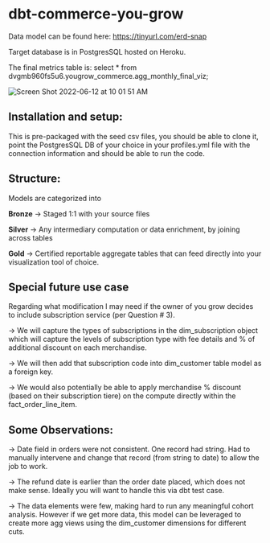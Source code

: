 # dbt-commerce-you-grow

Data model can be found here: https://tinyurl.com/erd-snap

Target database is in PostgresSQL hosted on Heroku.

The final metrics table is: select * from dvgmb960fs5u6.yougrow_commerce.agg_monthly_final_viz;

![Screen Shot 2022-06-12 at 10 01 51 AM](https://user-images.githubusercontent.com/6847378/173244497-45caa2d5-5a52-4eb3-b7e4-c7ba801c3416.png)


## Installation and setup:

This is pre-packaged with the seed csv files, you should be able to clone it, point the PostgresSQL DB of your choice in your profiles.yml file
with the connection information and should be able to run the code.

## Structure:
Models are categorized into 

**Bronze** -> Staged 1:1 with your source files


**Silver** -> Any intermediary computation or data enrichment, by joining across tables


**Gold** -> Certified reportable aggregate tables that can feed directly into your visualization tool of choice.

## Special future use case

Regarding what modification I may need if the owner of you grow decides to include subscription service (per Question # 3).

-> We will capture the types of subscriptions in the dim_subscription object which will capture the levels of subscription type with fee details and % of additional discount on each merchandise.


-> We will then add that subscription code into dim_customer table model as a foreign key.


-> We would also potentially be able to apply merchandise % discount (based on their subscription tiere) on the compute directly within the fact_order_line_item.

## Some Observations:

-> Date field in orders were not consistent. One record had string. Had to manually intervene and change that record (from string to date) to allow the job to work.


-> The refund date is earlier than the order date placed, which does not make sense. Ideally you will want to handle this via dbt test case.


-> The data elements were few, making hard to run any meaningful cohort analysis. However if we get more data, this model can be leveraged to create more agg views using the dim_customer dimensions for different cuts.
